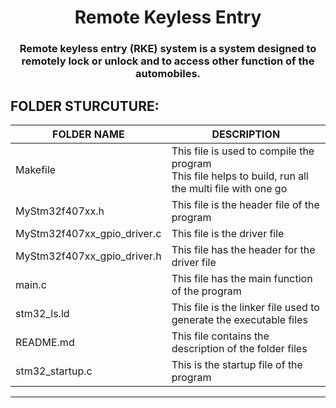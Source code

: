 <h1 align="center"> Remote Keyless Entry </h1>
<h3 align = "center"> Remote keyless entry (RKE) system is a system designed to remotely lock or unlock and to access other function of the automobiles.  </h3>

## FOLDER STURCUTURE: ##

|FOLDER NAME | DESCRIPTION |
| --------| -------- |
| Makefile | This file is used to compile the program <br>  This file helps to build, run all the multi file with one go |
| MyStm32f407xx.h | This file is the header file of the program |
| MyStm32f407xx_gpio_driver.c | This file is the driver file| 
| MyStm32f407xx_gpio_driver.h | This file has the header for the driver file |
| main.c | This file has the main function of the program | 
| stm32_ls.ld | This file is the linker file used to generate the executable files |
| README.md| This file contains the description of the folder files |
| stm32_startup.c | This is the startup file of the program |

-----------------------------------------------------------------------------------------

